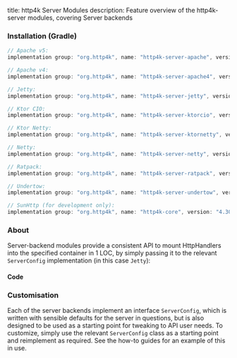title: http4k Server Modules
description: Feature overview of the http4k-server modules, covering Server backends

### Installation (Gradle)

```groovy
// Apache v5: 
implementation group: "org.http4k", name: "http4k-server-apache", version: "4.30.6.0"

// Apache v4: 
implementation group: "org.http4k", name: "http4k-server-apache4", version: "4.30.6.0"

// Jetty: 
implementation group: "org.http4k", name: "http4k-server-jetty", version: "4.30.6.0"

// Ktor CIO: 
implementation group: "org.http4k", name: "http4k-server-ktorcio", version: "4.30.6.0"

// Ktor Netty: 
implementation group: "org.http4k", name: "http4k-server-ktornetty", version: "4.30.6.0"

// Netty: 
implementation group: "org.http4k", name: "http4k-server-netty", version: "4.30.6.0"

// Ratpack: 
implementation group: "org.http4k", name: "http4k-server-ratpack", version: "4.30.6.0"

// Undertow: 
implementation group: "org.http4k", name: "http4k-server-undertow", version: "4.30.6.0"

// SunHttp (for development only): 
implementation group: "org.http4k", name: "http4k-core", version: "4.30.6.0"
```

### About
Server-backend modules provide a consistent API to mount HttpHandlers into the specified container in 1 LOC, by 
simply passing it to the relevant `ServerConfig` implementation (in this case `Jetty`):

#### Code [<img class="octocat"/>](https://github.com/http4k/http4k/blob/master/src/docs/guide/reference/servers/example_http.kt)

<script src="https://gist-it.appspot.com/https://github.com/http4k/http4k/blob/master/src/docs/guide/reference/servers/example_http.kt"></script>

### Customisation
Each of the server backends implement an interface `ServerConfig`, which is written with sensible defaults for the server in questions, 
but is also designed to be used as a starting point for tweaking to API user needs. To customize, simply use the relevant `ServerConfig` 
class as a starting point and reimplement as required. See the how-to guides for an example of this in use.
